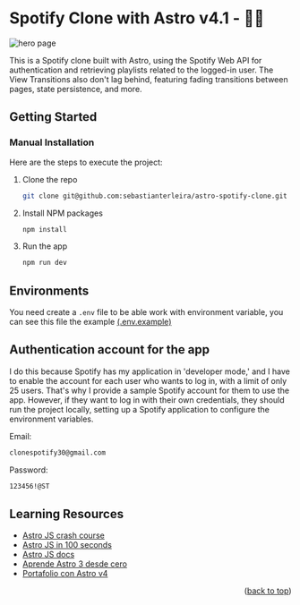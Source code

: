 # Spotify Clone with Astro v4.1 - 🎵🎶

<!-- ![hero page](https://i.postimg.cc/y85VRk3T/986shots-so.png) -->
![hero page](https://i.postimg.cc/wvhzm2DX/682shots-so.png)

This is a Spotify clone built with Astro, using the Spotify Web API for authentication and retrieving playlists related to the logged-in user. The View Transitions also don't lag behind, featuring fading transitions between pages, state persistence, and more.

<!-- GETTING STARTED -->
## Getting Started

### Manual Installation

Here are the steps to execute the project:

1. Clone the repo

   ```sh
   git clone git@github.com:sebastianterleira/astro-spotify-clone.git
   ```
   
2. Install NPM packages

   ```sh
   npm install
   ```
   
3. Run the app

   ```sh
   npm run dev
   ```

## Environments

You need create a `.env` file to be able work with environment variable, you can see this file the example [(.env.example)](./.env.example)

## Authentication account for the app

I do this because Spotify has my application in 'developer mode,' and I have to enable the account for each user who wants to log in, with a limit of only 25 users. That's why I provide a sample Spotify account for them to use the app. However, if they want to log in with their own credentials, they should run the project locally, setting up a Spotify application to configure the environment variables.

Email:

   ```sh
   clonespotify30@gmail.com
   ```

Password: 
   ```sh
   123456!@ST
   ```

## Learning Resources

- [Astro JS crash course](https://www.youtube.com/watch?v=e-hTm5VmofI)
- [Astro JS in 100 seconds](https://www.youtube.com/watch?v=dsTXcSeAZq8)
- [Astro JS docs](https://astro.build/)
- [Aprende Astro 3 desde cero](https://www.youtube.com/watch?v=RB5tR_nqUEw)
- [Portafolio con Astro v4](https://www.youtube.com/watch?v=HEMvsJTBweY)

<p align="right">(<a href="#readme-top">back to top</a>)</p>
